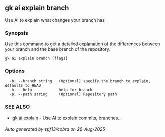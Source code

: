 ## gk ai explain branch

Use AI to explain what changes your branch has

### Synopsis


Use this command to get a detailed explanation of the differences between your branch and the base branch of the repository.


```
gk ai explain branch [flags]
```

### Options

```
  -b, --branch string   (Optional) specify the branch to explain, defaults to HEAD
  -h, --help            help for branch
  -p, --path string     (Optional) Repository path
```

### SEE ALSO

* [gk ai explain](gk_ai_explain.md)	 - Use AI to explain commits, branches...

###### Auto generated by spf13/cobra on 26-Aug-2025
